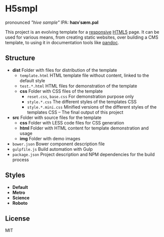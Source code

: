H5smpl
======

pronounced _"hive sample"_ IPA: **haɪvˈsæm.pəl**

This project is an evolving template for a 
[responsive](http://en.wikipedia.org/wiki/Responsive_web_design) 
[HTML5](http://de.wikipedia.org/wiki/HTML5) page.
It can be used for various means, from creating static websites,
over building a CMS template, to using it in documentation tools like 
[pandoc](http://johnmacfarlane.net/pandoc/).

Structure
---------

* **dist** Folder with files for distribution of the template
    + `template.html` HTML template file without content, linked to the default style
    + `test.*.html` HTML files for demonstration of the template
    + **css** Folder with CSS files of the template
        - `reset.css`, `base.css` For demonstration purpose only
        - `style.*.css` The different styles of the templates CSS
        - `style.*.mini.css` Minified versions of the different styles of the templates CSS &ndash;
          The final output of this project
* **src** Folder with source files for the template
    + **css** Folder with LESS code files for CSS generation
    + **html** Folder with HTML content for template demonstration and usage
    + **img** Folder with demo images
* `bower.json` Bower component description file
* `gulpfile.js` Build automation with Gulp
* `package.json` Project description and NPM dependencies for the build process

Styles
------

* **Default**
* **Metro**
* **Science**
* **Roboto**

License
-------

MIT